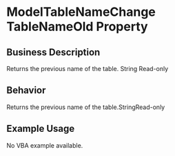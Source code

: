 # ModelTableNameChange TableNameOld Property

## Business Description
Returns the previous name of the table. String Read-only

## Behavior
Returns the previous name of the table.StringRead-only

## Example Usage
No VBA example available.